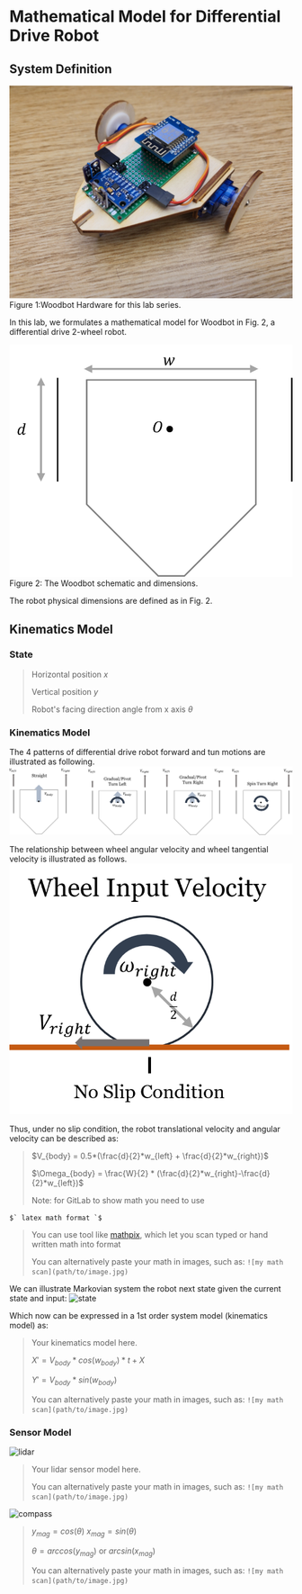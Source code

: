 # Mathematical Model for Differential Drive Robot

## System Definition

![Hardware](images/Woodbot.jpg)
Figure 1:Woodbot Hardware for this lab series.


In this lab, we formulates a mathematical model for Woodbot in Fig. 2, a differential drive 2-wheel robot. 

![dimensions](images/size_def.png)
Figure 2: The Woodbot schematic and dimensions.


The robot physical dimensions are defined as in Fig. 2.

## Kinematics Model
### State

> Horizontal position $`x`$
>
> Vertical position $`y`$
>
> Robot's facing direction angle from x axis $`\theta`$ 

### Kinematics Model
The 4 patterns of differential drive robot forward and tun motions are illustrated as following.
![robot](images/differential_drive.png)

The relationship between wheel angular velocity and wheel tangential velocity is illustrated as follows.
![wheel](images/wheel.png)

Thus, under no slip condition, the robot translational velocity and angular velocity can be described as:

> $`V_{body} = 0.5*(\frac{d}{2}*w_{left} + \frac{d}{2}*w_{right})`$
> 
> $`\Omega_{body} = \frac{W}{2} * (\frac{d}{2}*w_{right}-\frac{d}{2}*w_{left})`$
> 
> Note: for GitLab to show math you need to use 
```
$` latex math format `$ 
```
> You can use tool like [mathpix](https://mathpix.com/), which let you scan typed or hand written math into format
> 
> You can alternatively paste your math in images, such as:
```![my math scan](path/to/image.jpg)```

We can illustrate Markovian system the robot next state given the current state and input: 
![state](images/state_change.png)

Which now can be expressed in a 1st order system model (kinematics model) as:

> Your kinematics model here.
> 
> $`X' = {V_{body}}*cos(w_{body})*t + X`$
>
> $`Y' = {V_{body}}*sin(w_{body})`$
> 
> You can alternatively paste your math in images, such as:
```![my math scan](path/to/image.jpg)```




### Sensor Model
![lidar](images/Environment.png)

> Your lidar sensor model here.
> 
> You can alternatively paste your math in images, such as:
```![my math scan](path/to/image.jpg)```

![compass](images/compass.png)

> $`y_{mag} = cos(\theta)`$ $`x_{mag} = sin(\theta)`$
>
> $`\theta = arccos(y_{mag})`$ or $`arcsin(x_{mag})`$
> 
> You can alternatively paste your math in images, such as:
```![my math scan](path/to/image.jpg)```

